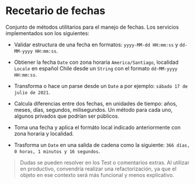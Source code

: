 # Recetario de fechas

Conjunto de métodos utilitarios para el manejo de fechas. Los servicios implementados son los siguientes:

- Validar estructura de una fecha en formatos: `yyyy-MM-dd HH:mm:ss` y `dd-MM-yyyy HH:mm:ss`.
  
- Obtiener la fecha `Date` con zona horaria `America/Santiago`, localidad `Locale` en español Chile desde un `String` con el formato `dd-MM-yyyy HH:mm:ss`.

- Transforma o hace un parse desde un `Date` a por ejemplo: `sábado 17 de julio de 2021`.

- Calcula diferencias entre dos fechas, en unidades de tiempo: años, meses, días, segundos, milisegundos. Un método para cada uno, algunos privados que podrían ser públicos.

- Toma una fecha y aplica el formáto local indicado anteriormente con zona horaria y localidad.

- Trasforma un `Date` en una salida de cadena como la siguiente: `366 días, 0 horas, 1 minutos y 16 segundos`.

> Dudas se pueden resolver en los Test o comentarios extras. Al utilizar en productivo, convendría realizar una refactorización, ya que el objeto en ese contexto será más funcional y menos explicativo.